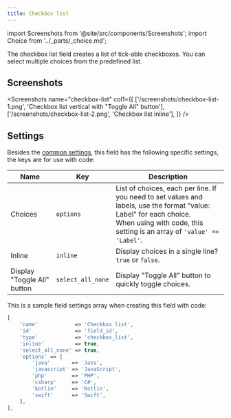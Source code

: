 ```yaml
---
title: Checkbox list
---
```


import Screenshots from '@site/src/components/Screenshots';
import Choice from '../_parts/_choice.md';

The checkbox list field creates a list of tick-able checkboxes. You can select multiple choices from the predefined list.

## Screenshots

<Screenshots name="checkbox-list" col1={[
    ['/screenshots/checkbox-list-1.png', 'Checkbox list vertical with "Toggle All" button'],
    ['/screenshots/checkbox-list-2.png', 'Checkbox list inline'],
]} />

## Settings

Besides the [common settings](/field-settings/), this field has the following specific settings, the keys are for use with code:

Name | Key | Description
--- | --- | ---
Choices | `options` | List of choices, each per line. If you need to set values and labels, use the format "value: Label" for each choice.<br />When using with code, this setting is an array of `'value' => 'Label'`.
Inline | `inline` | Display choices in a single line? `true` or `false`.
Display "Toggle All" button | `select_all_none` | Display "Toggle All" button to quickly toggle choices.

This is a sample field settings array when creating this field with code:

```php
[
    'name'            => 'Checkbox list',
    'id'              => 'field_id',
    'type'            => 'checkbox_list',
    'inline'          => true,
    'select_all_none' => true,
    'options' => [
        'java'       => 'Java',
        'javascript' => 'JavaScript',
        'php'        => 'PHP',
        'csharp'     => 'C#',
        'kotlin'     => 'Kotlin',
        'swift'      => 'Swift',
    ],
],
```

<Choice />